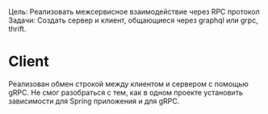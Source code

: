 Цель:
 Реализовать межсервисное взаимодействие через RPC протокол
Задачи:
Создать сервер и клиент, общающиеся через graphql или grpc, thrift.
# Client
Реализован обмен строкой между клиентом и сервером с помощью gRPC.
Не смог разобраться с тем, как в одном проекте установить зависимости для Spring приложения и для gRPC.
